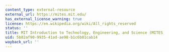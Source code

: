 ```yaml
---
content_type: external-resource
external_url: https://mites.mit.edu/
has_external_license_warning: true
license: https://en.wikipedia.org/wiki/All_rights_reserved
status: ''
title: MIT Introduction to Technology, Engineering, and Science (MITES)
uid: 5b82af90-9935-41ad-ae98-b1c6b01cab14
wayback_url: ''
---
```

